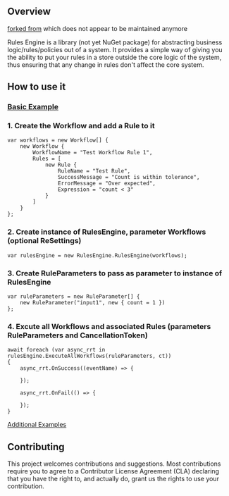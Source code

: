 ## Overview

[forked from](https://github.com/microsoft/RulesEngine) which does not appear to be maintained anymore

Rules Engine is a library (not yet NuGet package) for abstracting business logic/rules/policies out of a system. It provides a simple way of giving you the ability to put your rules in a store outside the core logic of the system, thus ensuring that any change in rules don't affect the core system.

## How to use it

### [Basic Example](https://github.com/asulwer/RulesEngine/blob/v6.0.2/DemoApp/Demos/Basic.cs)

### 1. Create the Workflow and add a Rule to it

```
var workflows = new Workflow[] {
    new Workflow {
        WorkflowName = "Test Workflow Rule 1",
        Rules = [
            new Rule {
                RuleName = "Test Rule",
                SuccessMessage = "Count is within tolerance",
                ErrorMessage = "Over expected",
                Expression = "count < 3"
            }
        ]
    }
};
```

### 2. Create instance of RulesEngine, parameter Workflows (optional ReSettings)

```
var rulesEngine = new RulesEngine.RulesEngine(workflows);
```

### 3. Create RuleParameters to pass as parameter to instance of RulesEngine

```
var ruleParameters = new RuleParameter[] {
    new RuleParameter("input1", new { count = 1 })
};
```

### 4. Excute all Workflows and associated Rules (parameters RuleParameters and CancellationToken)

```
await foreach (var async_rrt in rulesEngine.ExecuteAllWorkflows(ruleParameters, ct))
{
    async_rrt.OnSuccess((eventName) => {
        
    });

    async_rrt.OnFail(() => {
        
    });
}
```

[Additional Examples](https://github.com/asulwer/RulesEngine/tree/main/DemoApp)

## Contributing

This project welcomes contributions and suggestions.  Most contributions require you to agree to a
Contributor License Agreement (CLA) declaring that you have the right to, and actually do, grant us
the rights to use your contribution.
